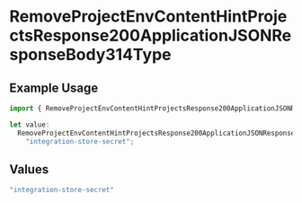 # RemoveProjectEnvContentHintProjectsResponse200ApplicationJSONResponseBody314Type

## Example Usage

```typescript
import { RemoveProjectEnvContentHintProjectsResponse200ApplicationJSONResponseBody314Type } from "@vercel/sdk/models/operations/removeprojectenv.js";

let value:
  RemoveProjectEnvContentHintProjectsResponse200ApplicationJSONResponseBody314Type =
    "integration-store-secret";
```

## Values

```typescript
"integration-store-secret"
```
